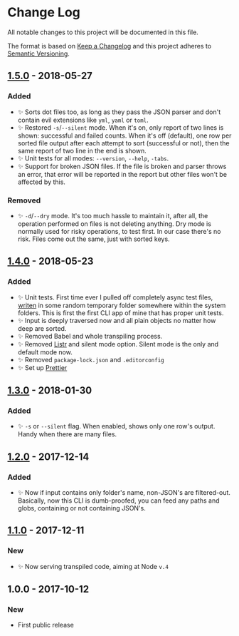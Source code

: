 # Change Log

All notable changes to this project will be documented in this file.

The format is based on [Keep a Changelog](http://keepachangelog.com/)
and this project adheres to [Semantic Versioning](http://semver.org/).

## [1.5.0] - 2018-05-27

### Added

* ✨ Sorts dot files too, as long as they pass the JSON parser and don't contain evil extensions like `yml`, `yaml` or `toml`.
* ✨ Restored `-s`/`--silent` mode. When it's on, only report of two lines is shown: successful and failed counts. When it's off (default), one row per sorted file output after each attempt to sort (successful or not), then the same report of two line in the end is shown.
* ✨ Unit tests for all modes: `--version`, `--help`, `-tabs`.
* ✨ Support for broken JSON files. If the file is broken and parser throws an error, that error will be reported in the report but other files won't be affected by this.

### Removed

* ✨ `-d`/`--dry` mode. It's too much hassle to maintain it, after all, the operation performed on files is not deleting anything. Dry mode is normally used for risky operations, to test first. In our case there's no risk. Files come out the same, just with sorted keys.

## [1.4.0] - 2018-05-23

### Added

* ✨ Unit tests. First time ever I pulled off completely async test files, [writen](https://github.com/sindresorhus/tempy) in some random temporary folder somewhere within the system folders. This is first the first CLI app of mine that has proper unit tests.
* ✨ Input is deeply traversed now and all plain objects no matter how deep are sorted.
* ✨ Removed Babel and whole transpiling process.
* ✨ Removed [Listr](https://www.npmjs.com/package/listr) and silent mode option. Silent mode is the only and default mode now.
* ✨ Removed `package-lock.json` and `.editorconfig`
* ✨ Set up [Prettier](https://prettier.io/)

## [1.3.0] - 2018-01-30

### Added

* ✨ `-s` or `--silent` flag. When enabled, shows only one row's output. Handy when there are many files.

## [1.2.0] - 2017-12-14

### Added

* ✨ Now if input contains only folder's name, non-JSON's are filtered-out. Basically, now this CLI is dumb-proofed, you can feed any paths and globs, containing or not containing JSON's.

## [1.1.0] - 2017-12-11

### New

* ✨ Now serving transpiled code, aiming at Node `v.4`

## 1.0.0 - 2017-10-12

### New

* First public release

[1.1.0]: https://github.com/codsen/json-sort-cli/compare/v1.0.0...v1.1.0
[1.2.0]: https://github.com/codsen/json-sort-cli/compare/v1.1.0...v1.2.0
[1.3.0]: https://github.com/codsen/json-sort-cli/compare/v1.2.0...v1.3.0
[1.4.0]: https://github.com/codsen/json-sort-cli/compare/v1.3.0...v1.4.0
[1.5.0]: https://github.com/codsen/json-sort-cli/compare/v1.4.0...v1.5.0
